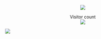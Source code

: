 <p align="center">
  <img src="https://github-readme-stats-git-masterrstaa-rickstaa.vercel.app/api?username=dolbolesya&title_color=e07eed&text_color=9f9f9f&show_icons=true&bg_color=00000000&hide_border=true&hide_title=false&icon_color=e07eed&hide_title=true&count_private=false" />
</p>
<p align="center"> 
  Visitor count<br>
  <img src="https://profile-counter.glitch.me/dolbolesya/count.svg" />
</p>

<p>
  <a href="https://www.codewars.com/users/dolbolesya">
    <img src="https://www.codewars.com/users/dolbolesya/badges/large">
  </a> 
  
</p>
<!--
**dolbolesya/dolbolesya** is a ✨ _special_ ✨ repository because its `README.md` (this file) appears on your GitHub profile.
